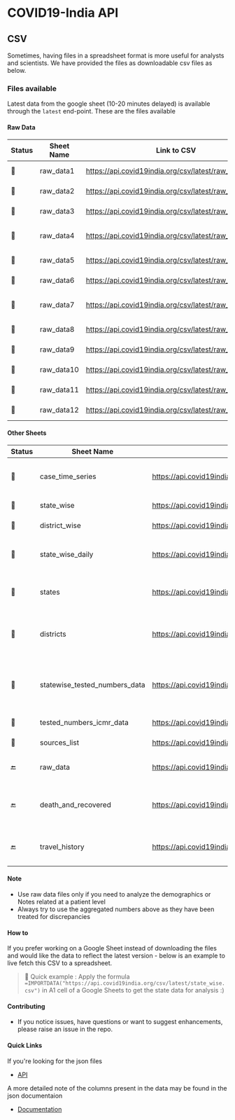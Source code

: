 # COVID19-India API

## CSV

Sometimes, having files in a spreadsheet format is more useful for analysts and scientists. We have provided the files as downloadable csv files as below.

### Files available

Latest data from the google sheet (10-20 minutes delayed) is available through the `latest` end-point.
These are the files available

#### Raw Data

| Status        | Sheet Name | Link to CSV                                              | Description            |
| ------------- | ---------- | -------------------------------------------------------- | ---------------------- |
| :green_heart: | raw_data1  | <https://api.covid19india.org/csv/latest/raw_data1.csv>  | Till Apr 19th          |
| :green_heart: | raw_data2  | <https://api.covid19india.org/csv/latest/raw_data2.csv>  | Apr 20th to Apr 26th   |
| :green_heart: | raw_data3  | <https://api.covid19india.org/csv/latest/raw_data3.csv>  | April 27th to May 9th  |
| :green_heart: | raw_data4  | <https://api.covid19india.org/csv/latest/raw_data4.csv>  | May 10th to May 23rd   |
| :green_heart: | raw_data5  | <https://api.covid19india.org/csv/latest/raw_data5.csv>  | May 24th to June 4th   |
| :green_heart: | raw_data6  | <https://api.covid19india.org/csv/latest/raw_data6.csv>  | June 5th to June 19th  |
| :green_heart: | raw_data7  | <https://api.covid19india.org/csv/latest/raw_data7.csv>  | June 20th to June 30th |
| :green_heart: | raw_data8  | <https://api.covid19india.org/csv/latest/raw_data8.csv>  | July 1st to July 7th   |
| :green_heart: | raw_data9  | <https://api.covid19india.org/csv/latest/raw_data9.csv>  | July 8th to July 13th  |
| :green_heart: | raw_data10 | <https://api.covid19india.org/csv/latest/raw_data10.csv> | July 14th to July 17th |
| :green_heart: | raw_data11 | <https://api.covid19india.org/csv/latest/raw_data11.csv> | July 18th to July 22nd |
| :green_heart: | raw_data12 | <https://api.covid19india.org/csv/latest/raw_data12.csv> | July 23rd onwards      |

#### Other Sheets

| Status        | Sheet Name                    | Link to CSV                                                                 | Description                                                                                     |
| ------------- | ----------------------------- | --------------------------------------------------------------------------- | ----------------------------------------------------------------------------------------------- |
| :green_heart: | case_time_series              | <https://api.covid19india.org/csv/latest/case_time_series.csv>              | Time series of Confirmed, Recovered and Deceased cases in India 
| :green_heart: | state_wise                    | <https://api.covid19india.org/csv/latest/state_wise.csv>                    | The latest State-wise situation                                                                 |                                        |
| :green_heart: | district_wise                 | <https://api.covid19india.org/csv/latest/district_wise.csv>                 | The latest District-wise  situation                                                      |
| :green_heart: | state_wise_daily              | <https://api.covid19india.org/csv/latest/state_wise_daily.csv>              | Statewise timeseries of Confirmed, Recovered and Deceased numbers.  
| :green_heart: | states                        | <https://api.covid19india.org/csv/latest/states.csv>                        | Statewise timeseries of Confirmed, Recovered and Deceased numbers in long format  
| :green_heart: | districts                        | <https://api.covid19india.org/csv/latest/districts.csv>                  | Districtwise timeseries of Confirmed, Recovered and Deceased numbers in long format                           |
| :green_heart: | statewise_tested_numbers_data | <https://api.covid19india.org/csv/latest/statewise_tested_numbers_data.csv> | Number of tests conducted in each state, ventilators and hospital bed information reported in state bulletins |
| :green_heart: | tested_numbers_icmr_data      | <https://api.covid19india.org/csv/latest/tested_numbers_icmr_data.csv>      | Number of tests reported by ICMR                                                                |
| :green_heart: | sources_list                  | <https://api.covid19india.org/csv/latest/sources_list.csv>                  | List of sources that we are using.                                                              |
| :end:         | raw_data                      | <https://api.covid19india.org/csv/latest/raw_data.csv>                      | raw_data1 + raw_data2. This is frozen as of Apr 26th.                                           |
| :end:         | death_and_recovered           | <https://api.covid19india.org/csv/latest/death_and_recovered.csv>           | death_and_recovered1 + death_and_recovered2. This is frozen as of Apr 26th.                     |
| :end:         | travel_history                | <https://api.covid19india.org/csv/latest/travel_history.csv>                | Travel history of patients. This data is not reported or captured anymore.                      |

#### Note

- Use raw data files only if you need to analyze the demographics or Notes related at a patient level
- Always try to use the aggregated numbers above as they have been treated for discrepancies

#### How to

If you prefer working on a Google Sheet instead of downloading the files and would like the data to reflect the latest version - below is an example to live fetch this CSV to a spreadsheet.
> :rocket: Quick example : Apply the formula `=IMPORTDATA("https://api.covid19india.org/csv/latest/state_wise.csv")` in A1 cell of a Google Sheets to get the state data for analysis :)

#### Contributing

- If you notice issues, have questions or want to suggest enhancements, please raise an issue in the repo.

#### Quick Links

If you're looking for the json files
- [API](https://api.covid19india.org)

A more detailed note of the columns present in the data may be found in the json documentaion
- [Documentation](https://api.covid19india.org/documentation)
